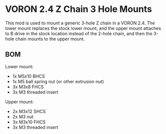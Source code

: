 VORON 2.4 Z Chain 3 Hole Mounts
===============================

This mod is used to mount a generic 3-hole Z chain in a VORON 2.4.  The lower mount replaces the stock lower mount,
and the upper mount attaches to B drive in the stock location instead of the 2-hole chain, and then the 3-hole chain
mounts to the upper mount.

BOM
---

Lower mount:
- 1x M5x10 BHCS
- 1x M5 ball spring nut (or other extrusion nut)
- 3x M3x8 FHCS
- 3x M3 threaded insert

Upper mount:
- 2x M3x12 SHCS
- 2x M3 nut
- 3x M3x10 FHCS
- 3x M3 threaded insert

